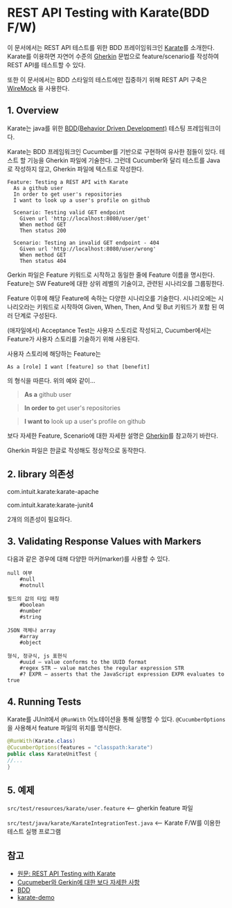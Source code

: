 # REST API Testing with Karate(BDD F/W)

이 문서에서는 REST API 테스트를 위한 BDD 프레이임워크인 [Karate](https://github.com/intuit/karate)를 소개한다.
Karate를 이용하면 자연어 수준의 [Gherkin](https://docs.cucumber.io/gherkin/reference/) 문법으로 feature/scenario를 작성하여 REST API를 테스트할 수 있다.

또한 이 문서에서는 BDD 스타일의 테스트에만 집중하기 위해 REST API 구축은 [WireMock](http://wiremock.org/) 을 사용한다.

## 1. Overview

Karate는 java를 위한 [BDD(Behavior Driven Development)](https://en.wikipedia.org/wiki/Behavior-driven_development) 테스팅 프레임워크이다.

Karate는 BDD 프레임워크인 Cucumber를 기반으로 구현하여 유사한 점들이 있다. 테스트 할 기능을 Gherkin 파일에 기술한다. 그런데 Cucumber와 달리 테스트를 Java로 작성하지 않고, Gherkin 파일에 텍스트로 작성한다.

```Gherkin
Feature: Testing a REST API with Karate
  As a github user
  In order to get user's repositories
  I want to look up a user's profile on github

  Scenario: Testing valid GET endpoint
    Given url 'http://localhost:8080/user/get'
    When method GET
    Then status 200

  Scenario: Testing an invalid GET endpoint - 404
    Given url 'http://localhost:8080/user/wrong'
    When method GET
    Then status 404
```

Gerkin 파일은 Feature 키워드로 시작하고 동일한 줄에 Feature 이름을 명시한다. Feature는 SW Feature에 대한 상위 레벨의 기술이고, 관련된 시나리오를 그룹핑한다.

Feature 이후에 해당 Feature에 속하는 다양한 시나리오를 기술한다. 시나리오에는 시나리오라는 키워드로 시작하여 Given, When, Then, And 및 But 키워드가 포함 된 여러 단계로 구성된다.

(애자일에서) Acceptance Test는 사용자 스토리로 작성되고, Cucumber에서는 Feature가 사용자 스토리를 기술하기 위해 사용된다.

사용자 스토리에 해당하는 Feature는 

 `As a [role] I want [feature] so that [benefit]`

의 형식을 따른다. 위의 예와 같이...
> **As a** github user

> **In order to** get user's repositories

> **I want to** look up a user's profile on github

보다 자세한 Feature, Scenario에 대한 자세한 설명은 [Gherkin](https://docs.cucumber.io/gherkin/reference/)를 참고하기 바란다.

Gherkin 파일은 한글로 작성해도 정상적으로 동작한다.

## 2. library 의존성

com.intuit.karate:karate-apache

com.intuit.karate:karate-junit4

2개의 의존성이 필요하다.

## 3. Validating Response Values with Markers

다음과 같은 경우에 대해 다양한 마커(marker)를 사용할 수 있다.

```
null 여부
	#null
	#notnull
    
필드의 값의 타입 매칭
	#boolean
	#number
	#string
    
JSON 객체나 array
	#array
	#object
    
형식, 정규식, js 표현식
	#uuid — value conforms to the UUID format
	#regex STR — value matches the regular expression STR
	#? EXPR — asserts that the JavaScript expression EXPR evaluates to true
```

## 4. Running Tests

Karate를 JUnit에서 `@RunWith` 어노테이션을 통해 실행할 수 있다.
`@CucumberOptions`을 사용해서 feature 파일의 위치를 명식한다. 

```java
@RunWith(Karate.class)
@CucumberOptions(features = "classpath:karate")
public class KarateUnitTest {
//...     
}
```

## 5. 예제

`src/test/resources/karate/user.feature` <-- gherkin feature 파일

`src/test/java/karate/KarateIntegrationTest.java` <-- Karate F/W를 이용한 테스트 실행 프로그램

## 참고

- [원문: REST API Testing with Karate](https://www.baeldung.com/karate-rest-api-testing)
- [Cucumeber와 Gerkin에 대한 보다 자세한 사항](http://bit.ly/2V12nTZ)
- [BDD](https://en.wikipedia.org/wiki/Behavior-driven_development)
- [karate-demo](https://github.com/intuit/karate/tree/master/karate-demo)